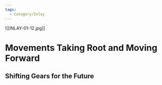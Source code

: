 ```yaml
---
tags:
  - Category/Inlay
---
```

![[INLAY-01-12.jpg]]
# Movements Taking Root and Moving Forward
## Shifting Gears for the Future